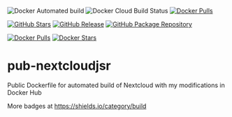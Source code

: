 ![Docker Automated build](https://img.shields.io/docker/automated/scottrussom/nextcloud-jsr)
![Docker Cloud Build Status](https://img.shields.io/docker/cloud/build/scottrussom/nextcloud-jsr)
[![Docker Pulls](https://img.shields.io/docker/pulls/scottrussom/nextcloud-jsr.svg)](https://hub.docker.com/r/scottrussom/nextcloud-jsr/)


[![GitHub Stars](https://img.shields.io/github/stars/scottrussom/pub-nextcloudjsr.svg?color=94398d&labelColor=555555&logoColor=ffffff&style=for-the-badge&logo=github)](https://github.com/scottrussom/pub-nextcloudjsr)
[![GitHub Release](https://img.shields.io/github/release/scottrussom/pub-nextcloudjsr.svg?color=94398d&labelColor=555555&logoColor=ffffff&style=for-the-badge&logo=github)](https://github.com/scottrussom/pub-nextcloudjsr/releases)
[![GitHub Package Repository](https://img.shields.io/static/v1.svg?color=94398d&labelColor=555555&logoColor=ffffff&style=for-the-badge&label=scottrussom&message=GitHub%20Package&logo=github)](https://github.com/scottrussom/pub-nextcloudjsr/packages)

[![Docker Pulls](https://img.shields.io/docker/pulls/scottrussom/nextcloud-jsr.svg?color=94398d&labelColor=555555&logoColor=ffffff&style=for-the-badge&label=pulls&logo=docker)](https://hub.docker.com/r/scottrussom/nextcloud-jsr)
[![Docker Stars](https://img.shields.io/docker/stars/scottrussom/nextcloud-jsr.svg?color=94398d&labelColor=555555&logoColor=ffffff&style=for-the-badge&label=stars&logo=docker)](https://hub.docker.com/r/scottrussom/nextcloud-jsr)




# pub-nextcloudjsr
Public Dockerfile for automated build of Nextcloud with my modifications in Docker Hub

More badges at https://shields.io/category/build
